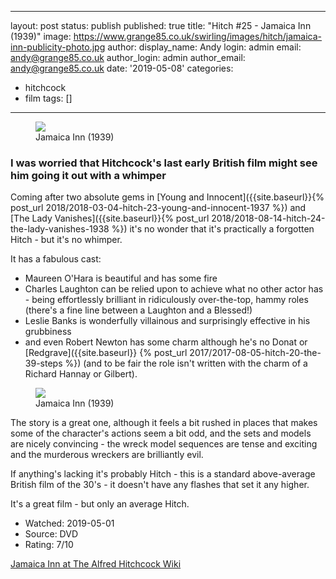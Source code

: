 ---
layout: post
status: publish
published: true
title: "Hitch #25 - Jamaica Inn (1939)"
image: https://www.grange85.co.uk/swirling/images/hitch/jamaica-inn-publicity-photo.jpg
author:
  display_name: Andy
  login: admin
  email: andy@grange85.co.uk
author_login: admin
author_email: andy@grange85.co.uk
date: '2019-05-08'
categories:
 - hitchcock
 - film
tags: []
 - --
<figure class="aligncenter"><img src="{{site.baseurl}}/images/hitch/jamaica-inn-publicity-photo.jpg" class="img-responsive" /><figcaption>Jamaica Inn (1939)</figcaption></figure>

### I was worried that Hitchcock's last early British film might see him going it out with a whimper

Coming after two absolute gems in [Young and Innocent]({{site.baseurl}}{% post_url 2018/2018-03-04-hitch-23-young-and-innocent-1937 %}) and [The Lady Vanishes]({{site.baseurl}}{% post_url 2018/2018-08-14-hitch-24-the-lady-vanishes-1938 %}) it's no wonder that it's practically a forgotten Hitch - but it's no whimper. 
		
It has a fabulous cast:

 - Maureen O'Hara is beautiful and has some fire
 - Charles Laughton can be relied upon to achieve what no other actor has - being effortlessly brilliant in ridiculously over-the-top, hammy roles (there's a fine line between a Laughton and a Blessed!)
 - Leslie Banks is wonderfully villainous and surprisingly effective in his grubbiness 
 - and even Robert Newton has some charm although he's no Donat or [Redgrave]({{site.baseurl}}
{% post_url 2017/2017-08-05-hitch-20-the-39-steps %}) (and to be fair the role isn't written with the charm of a Richard Hannay or Gilbert).

<figure class="aligncenter"><img src="{{site.baseurl}}/images/hitch/jamaica-inn-charles-laughton.jpg" class="img-responsive" /><figcaption>Jamaica Inn (1939)</figcaption></figure>

The story is a great one, although it feels a bit rushed in places that makes some of the character's actions seem a bit odd, and the sets and models are nicely convincing - the wreck model sequences are tense and exciting and the murderous wreckers are brilliantly evil.

If anything's lacking it's probably Hitch - this is a standard above-average British film of the 30's - it doesn't have any flashes that set it any higher.

It's a great film - but only an average Hitch.

 - Watched: 2019-05-01
 - Source: DVD
 - Rating: 7/10

[Jamaica Inn at The Alfred Hitchcock Wiki](https://the.hitchcock.zone/wiki/Jamaica_Inn_(1939))
